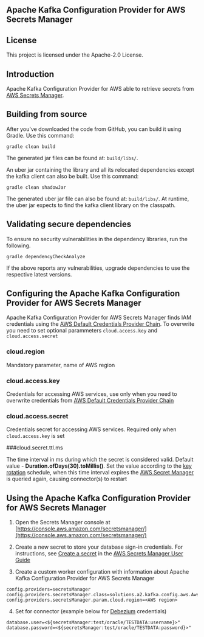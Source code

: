 ## Apache Kafka Configuration Provider for AWS Secrets Manager

## License

This project is licensed under the Apache-2.0 License.

## Introduction
Apache Kafka Configuration Provider for AWS able to retrieve secrets from [AWS Secrets Manager](https://aws.amazon.com/secrets-manager/).

## Building from source
After you've downloaded the code from GitHub, you can build it using Gradle. Use this command:
 
 `gradle clean build`
 
The generated jar files can be found at: `build/libs/`.

An uber jar containing the library and all its relocated dependencies except the kafka client can
 also be built. Use this command: 

`gradle clean shadowJar` 

The generated uber jar file can also be found at: `build/libs/`. At runtime, the uber jar expects to find the kafka
 client library on the classpath.
 
 ## Validating secure dependencies
To ensure no security vulnerabilities in the dependency libraries, run the following.

 `gradle dependencyCheckAnalyze`

If the above reports any vulnerabilities, upgrade dependencies to use the respective latest versions.

## Configuring the Apache Kafka Configuration Provider for AWS Secrets Manager

Apache Kafka Configuration Provider for AWS Secrets Manager finds IAM credentials using the [AWS Default Credentials Provider Chain](https://docs.aws.amazon.com/AWSJavaSDK/latest/javadoc/com/amazonaws/auth/DefaultAWSCredentialsProviderChain.html). To overwrite you need to set optional parammeters `cloud.access.key` and `cloud.access.secret`


### cloud.region
Mandatory parameter, name of AWS region

### cloud.access.key
Credentials for accessing AWS services, use only when you need to overwrite credentials from [AWS Default Credentials Provider Chain](https://docs.aws.amazon.com/AWSJavaSDK/latest/javadoc/com/amazonaws/auth/DefaultAWSCredentialsProviderChain.html)

### cloud.access.secret
Credentials secret for accessing AWS services. Required only when `cloud.access.key` is set

###cloud.secret.ttl.ms

The time interval in ms during which the secret is considered valid. Default value - **Duration.ofDays(30).toMillis()**.
Set the value according to the [key rotation](https://docs.aws.amazon.com/secretsmanager/latest/userguide/rotating-secrets.html) schedule, when this time interval expires the [AWS Secret Manager](https://aws.amazon.com/secrets-manager/) is queried again, causing connector(s) to restart

## Using the Apache Kafka Configuration Provider for AWS Secrets Manager

1. Open the Secrets Manager console at [https://console.aws.amazon.com/secretsmanager/](https://console.aws.amazon.com/secretsmanager/)

2. Create a new secret to store your database sign-in credentials. For instructions, see [Create a secret](https://docs.aws.amazon.com/secretsmanager/latest/userguide/manage_create-basic-secret.html) in the [AWS Secrets Manager User Guide](https://docs.aws.amazon.com/secretsmanager/latest/userguide/intro.html)

3. Create a custom worker configuration with information about Apache Kafka Configuration Provider for AWS Secrets Manager

```
config.providers=secretsManager
config.providers.secretsManager.class=solutions.a2.kafka.config.aws.AwsSecretsManagerProvider
config.providers.secretsManager.param.cloud.region=<AWS region>
```

4. Set for connector (example below for [Debezium](https://debezium.io/) credentials)

```
database.user=<${secretsManager:test/oracle/TESTDATA:username}>"
database.password=<${secretsManager:test/oracle/TESTDATA:password}>"
```

